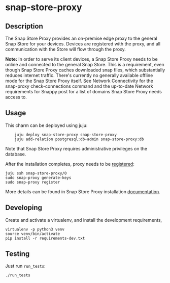 # snap-store-proxy

## Description

The Snap Store Proxy provides an on-premise edge proxy to the general Snap Store for your devices. Devices are registered with the proxy, and all communication with the Store will flow through the proxy.

**Note:** In order to serve its client devices, a Snap Store Proxy needs to be online and connected to the general Snap Store. This is a requirement, even though Snap Store Proxy caches downloaded snap files, which substantially reduces internet traffic. There's currently no generally available offline mode for the Snap Store Proxy itself. See Network Connectivity for the snap-proxy check-connections command and the up-to-date Network requirements for Snappy post for a list of domains Snap Store Proxy needs access to.

## Usage

This charm can be deployed using juju:
```
    juju deploy snap-store-proxy snap-store-proxy
    juju add-relation postgresql:db-admin snap-store-proxy:db
```
Note that Snap Store Proxy requires administrative privileges on the database. 

After the installation completes, proxy needs to be [registered](https://docs.ubuntu.com/snap-store-proxy/en/register):
```
juju ssh snap-store-proxy/0
sudo snap-proxy generate-keys
sudo snap-proxy register
```

More details can be found in Snap Store Proxy installation [documentation](https://docs.ubuntu.com/snap-store-proxy/en/install).

## Developing

Create and activate a virtualenv,
and install the development requirements,

    virtualenv -p python3 venv
    source venv/bin/activate
    pip install -r requirements-dev.txt

## Testing

Just run `run_tests`:

    ./run_tests
